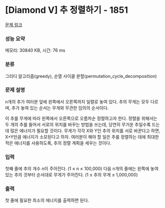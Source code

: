 # [Diamond V] 추 정렬하기 - 1851 

[문제 링크](https://www.acmicpc.net/problem/1851) 

### 성능 요약

메모리: 30840 KB, 시간: 76 ms

### 분류

그리디 알고리즘(greedy), 순열 사이클 분할(permutation_cycle_decomposition)

### 문제 설명

<p>n개의 추가 여러분 앞에 왼쪽에서 오른쪽까지 일렬로 놓여 있다. 추의 무게는 모두 다르며, 추가 놓여 있는 순서는 무게와 무관한 임의의 순서이다.</p>

<p>이 추를 무게에 따라 왼쪽에서 오른쪽으로 오름차순 정렬하고자 한다. 정렬을 위해서는 두 개의 추를 들어서 서로의 위치를 바꾸는 방법을 쓰는데, 당연히 무거운 추일수록 드는 데 많은 에너지가 필요할 것이다. 무게가 각각 X와 Y인 추의 위치를 서로 바꾼다고 하면, X+Y만큼 에너지가 소모된다고 하자. 여러분이 해야 할 일은 추를 정렬하는 데에 최대한 적은 에너지를 사용하도록, 추의 정렬 계획을 세우는 것이다.</p>

### 입력 

 <p>첫째 줄에 추의 개수 n이 주어진다. (1 ≤ n ≤ 100,000) 다음 n개의 줄에는 왼쪽에 놓여 있는 추의 것부터 순서대로 무게가 주어진다. (1 ≤ 추의 무게 ≤ 1,000,000)</p>

### 출력 

 <p>첫 줄에 필요한 최소의 에너지를 출력하면 된다.</p>

